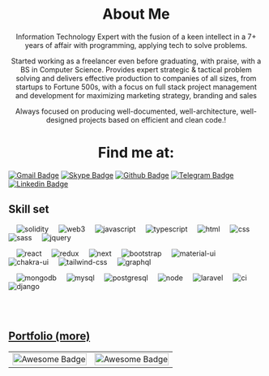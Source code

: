 <h1 align="center">About Me </h1>
<p align="center">
Information Technology Expert with the fusion of a keen intellect in a 7+ years of affair with programming, applying tech to solve problems.
<p>
<p align="center">Started working as a freelancer even before graduating, with praise, with a BS in Computer Science. Provides expert strategic & tactical problem solving and delivers effective production to companies of all sizes, from startups to Fortune 500s, with a focus on full stack project management and development for maximizing marketing strategy, branding and sales</p>

<p align="center">Always focused on producing well-documented, well-architecture, well-designed projects based on efficient and clean code.!</p>

<h1 align="center"> Find me at: </h1>

[![Gmail Badge](https://img.shields.io/badge/-Gmail-d14836?style=flat-square&logo=Gmail&logoColor=white&link=mailto:roylouis1010@gmail.com)](mailto:roylouis1010@gmail.com)
[![Skype Badge](https://img.shields.io/badge/-Skype-1370a8?style=flat-square&logo=Skype&logoColor=white&link=mailto:devlouis1010@outlook.com)](mailto:devlouis1010@outlook.com)
[![Github Badge](http://img.shields.io/badge/-Github-black?style=flat-square&logo=github&link=https://github.com/devlouis98/)](https://github.com/devlouis98/)
[![Telegram Badge](https://img.shields.io/badge/-Telegram-1DA1F2?style=flat-square&logo=Telegram&logoColor=white&link=https://www.linkedin.com/in/louis-roy-882a41256/)](https://www.linkedin.com/in/louis-roy-882a41256)
[![Linkedin Badge](https://img.shields.io/badge/-LinkedIn-blue?style=flat-square&logo=Linkedin&logoColor=white&link=https://www.linkedin.com/in/louis-roy-882a41256/)](https://www.linkedin.com/in/louis-roy-882a41256)

<h2 font-weight="bold">Skill set</h2>

<div >

&nbsp; &nbsp; ![solidity](https://img.shields.io/badge/Solidity-363636?logo=solidity&logoColor=white)
&nbsp; &nbsp; ![web3](https://img.shields.io/badge/Web_3-F16822?logo=web3.js&logoColor=white)
&nbsp; &nbsp; ![javascript](https://img.shields.io/badge/JavaScript-323330?logo=javascript&logoColor=F7DF1E)
&nbsp; &nbsp; ![typescript](https://img.shields.io/badge/TypeScript-3178C6?logo=typescript&logoColor=white)
&nbsp; &nbsp; ![html](https://img.shields.io/badge/HTML5-E34F26?&logo=html5&logoColor=white)
&nbsp; &nbsp; ![css](https://img.shields.io/badge/CSS3-1572B6?&logo=css3&logoColor=white)
&nbsp; &nbsp; ![sass](https://img.shields.io/badge/SASS-CC6699?&logo=sass&logoColor=white)
&nbsp; &nbsp; ![jquery](https://img.shields.io/badge/jQuery-0769AD?logo=jquery&logoColor=white)

&nbsp; &nbsp; ![react](https://img.shields.io/badge/React-20232A?&logo=react&logoColor=61DAFB)
&nbsp; &nbsp; ![redux](https://img.shields.io/badge/Redux-593D88?&logo=redux&logoColor=white)
&nbsp; &nbsp; ![next](https://img.shields.io/badge/Next-000000?&logo=nextdotjs&logoColor=FFFFFF)
&nbsp; &nbsp; ![bootstrap](https://img.shields.io/badge/Bootstrap-563D7C?logo=bootstrap&logoColor=white)
&nbsp; &nbsp; ![material-ui](https://img.shields.io/badge/Material_UI-0081CB?logo=mui&logoColor=white)
&nbsp; &nbsp; ![chakra-ui](https://img.shields.io/badge/Chakra_UI-319795?logo=chakra-ui&logoColor=white)
&nbsp; &nbsp; ![tailwind-css](https://img.shields.io/badge/tailwind_css-06B6D4?logo=tailwind-css&logoColor=white)
&nbsp; &nbsp; ![graphql](https://img.shields.io/badge/GraphQL-E434AA?logo=graphql&logoColor=white)

&nbsp; &nbsp; ![mongodb](https://img.shields.io/badge/Monngodb-005500?logo=mongodb&logoColor=white)
&nbsp; &nbsp; ![mysql](https://img.shields.io/badge/MySQL-1370a8?logo=mysql&logoColor=white)
&nbsp; &nbsp; ![postgresql](https://img.shields.io/badge/Postgresql-00576a?logo=postgresql&logoColor=white)
&nbsp; &nbsp; ![node](https://img.shields.io/badge/Node.js-00aa00?logo=node.js&logoColor=white)
&nbsp; &nbsp; ![laravel](https://img.shields.io/badge/Laravel-ff1100?logo=laravel&logoColor=white)
&nbsp; &nbsp; ![ci](https://img.shields.io/badge/Codeigniter-ff5500?logo=codeigniter&logoColor=white)
&nbsp; &nbsp; ![django](https://img.shields.io/badge/Django-00aaff?logo=django)
</div>

<br/>
<br/>

<h2 font-weight="bold">
  <a href="https://cool0725.github.io/">Portfolio (more)</a>
</h2>

<table>
  <tr>
    <td>
      <img src="./image/blockchain.gif"  alt="Awesome Badge" width="100%"/>
    </td>
    <td>
      <img src="./image/project_dashboard.gif"  alt="Awesome Badge" width="100%"/>
    </td>
  </tr>
</table>
